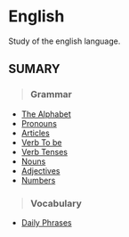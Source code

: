 # English
Study of the english language.

## SUMARY

> ### Grammar

* [The Alphabet](grammar/Alphabet.md)
* [Pronouns](grammar/Pronouns.md)
* [Articles](grammar/Articles.md)
* [Verb To be](grammar/Verb-to-be.md)
* [Verb Tenses](grammar/Verb-tenses.md)
* [Nouns](grammar/Nouns.md)
* [Adjectives](grammar/Adjectives.md)
* [Numbers](grammar/Numbers.md)

> ### Vocabulary

* [Daily Phrases](vocabulary/daily-phrases.md)